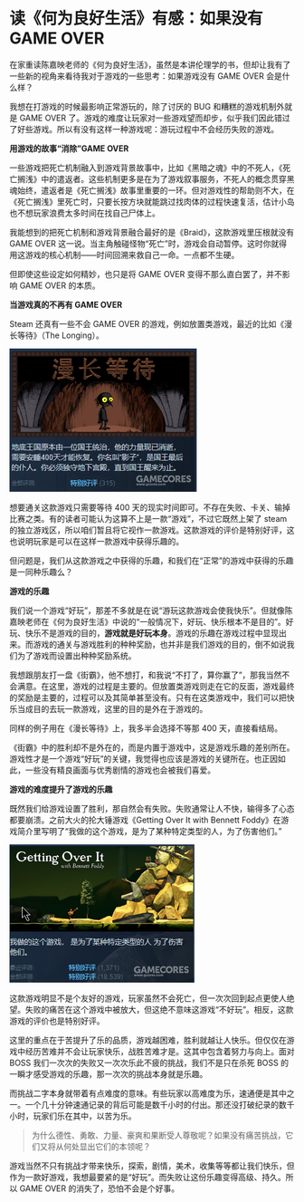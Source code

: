 <!-- 
author: MoYuM
created: 2020-03-14
title: 读《何为良好生活》有感：如果没有 GAME OVER
 -->

# 读《何为良好生活》有感：如果没有 GAME OVER

在家重读陈嘉映老师的《何为良好生活》，虽然是本讲伦理学的书，但却让我有了一些新的视角来看待我对于游戏的一些思考：如果游戏没有 GAME OVER 会是什么样？

我想在打游戏的时候最影响正常游玩的，除了讨厌的 BUG 和糟糕的游戏机制外就是 GAME OVER 了。游戏的难度让玩家对一些游戏望而却步，似乎我们因此错过了好些游戏。所以有没有这样一种游戏呢：游玩过程中不会经历失败的游戏。

**用游戏的故事“消除”GAME OVER**

一些游戏把死亡机制融入到游戏背景故事中，比如《黑暗之魂》中的不死人，《死亡搁浅》中的遣返者。这些机制更多是在为了游戏叙事服务，不死人的概念贯穿黑魂始终，遣返者是《死亡搁浅》故事里重要的一环。但对游戏性的帮助则不大，在《死亡搁浅》里死亡时，只要长按方块就能跳过找肉体的过程快速复活，估计小岛也不想玩家浪费太多时间在找自己尸体上。

我能想到的把死亡机制和游戏背景融合最好的是《Braid》，这款游戏里压根就没有 GAME OVER 这一说。当主角触碰怪物“死亡”时，游戏会自动暂停。这时你就得用这游戏的核心机制——时间回溯来救自己一命。一点都不生硬。

但即使这些设定如何精妙，也只是将 GAME OVER 变得不那么直白罢了，并不影响 GAME OVER 的本质。

**当游戏真的不再有 GAME OVER**

Steam 还真有一些不会 GAME OVER 的游戏，例如放置类游戏，最近的比如《漫长等待》（The Longing）。

![pic1](../../src/images/gameover1.jpg)

想要通关这款游戏只需要等待 400 天的现实时间即可。不存在失败、卡关、输掉比赛之类。有的读者可能认为这算不上是一款“游戏”，不过它既然上架了 steam 的独立游戏区，所以咱们暂且将它视作一款游戏。这款游戏的评价是特别好评，这也说明玩家是可以在这样一款游戏中获得乐趣的。

但问题是，我们从这款游戏之中获得的乐趣，和我们在“正常”的游戏中获得的乐趣是一同种乐趣么？

**游戏的乐趣**

我们说一个游戏“好玩”，那差不多就是在说“游玩这款游戏会使我快乐”。但就像陈嘉映老师在《何为良好生活》中说的“一般情况下，好玩、快乐根本不是目的”。好玩、快乐不是游戏的目的，**游戏就是好玩本身**。游戏的乐趣在游戏过程中显现出来。而游戏的通关与游戏胜利的种种奖励，也并非是我们游戏的目的，倒不如说我们为了游戏而设置出种种奖励系统。

我想跟朋友打一盘《街霸》，他不想打，和我说“不打了，算你赢了”，那我当然不会满意。在这里，游戏的过程是主要的。但放置类游戏则走在它的反面，游戏最终的奖励是主要的，过程可以及其简单甚至没有。只有在这类游戏中，我们可以把快乐当成目的去玩一款游戏，这里的目的是外在于游戏的。

同样的例子用在《漫长等待》上，我多半会选择不等那 400 天，直接看结局。

《街霸》中的胜利却不是外在的，而是内置于游戏中，这是游戏乐趣的差别所在。游戏性才是一个游戏“好玩”的关键，我觉得也应该是游戏的关键所在。也正因如此，一些没有精良画面与优秀剧情的游戏也会被我们喜爱。

**游戏的难度提升了游戏的乐趣**

既然我们给游戏设置了胜利，那自然会有失败。失败通常让人不快，输得多了心态都要崩溃。之前大火的抡大锤游戏《Getting Over It with Bennett Foddy》在游戏简介里写明了“我做的这个游戏，是为了某种特定类型的人，为了伤害他们。”

![pic2](../../src/images/gameover2.jpg)

这款游戏明显不是个友好的游戏，玩家虽然不会死亡，但一次次回到起点更使人绝望。失败的痛苦在这个游戏中被放大，但这绝不意味这游戏“不好玩”。相反，这款游戏的评价也是特别好评。

这里的重点在于苦提升了乐的品质，游戏越困难，胜利就越让人快乐。但仅仅在游戏中经历苦难并不会让玩家快乐，战胜苦难才是。这其中包含着努力与向上。面对 BOSS 我们一次次的失败又一次次乐此不疲的挑战，我们不是只在杀死 BOSS 的一瞬才感受游戏的乐趣，那一次次的挑战本身就是乐趣。

而挑战二字本身就带着有点难度的意味。有些玩家以高难度为乐，速通便是其中之一。一个几十分钟速通记录的背后可能是数千小时的付出。那还没打破纪录的数千小时，玩家们乐在其中，以苦为乐。

> 为什么德性、勇敢、力量、豪爽和果断受人尊敬呢？如果没有痛苦挑战，它们又将从何处显出它们的本领呢？

游戏当然不只有挑战才带来快乐，探索，剧情，美术，收集等等都让我们快乐，但作为一款好游戏，我想最要紧的是“好玩”。而失败让这份乐趣变得高级、持久。所以 GAME OVER 的消失了，恐怕不会是个好事。
